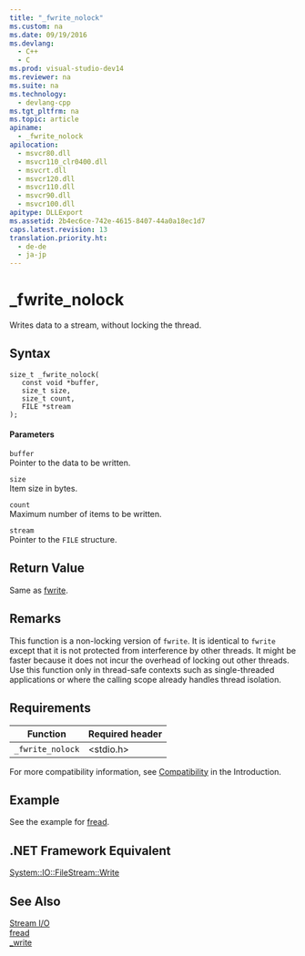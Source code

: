 ```yaml
---
title: "_fwrite_nolock"
ms.custom: na
ms.date: 09/19/2016
ms.devlang: 
  - C++
  - C
ms.prod: visual-studio-dev14
ms.reviewer: na
ms.suite: na
ms.technology: 
  - devlang-cpp
ms.tgt_pltfrm: na
ms.topic: article
apiname: 
  - _fwrite_nolock
apilocation: 
  - msvcr80.dll
  - msvcr110_clr0400.dll
  - msvcrt.dll
  - msvcr120.dll
  - msvcr110.dll
  - msvcr90.dll
  - msvcr100.dll
apitype: DLLExport
ms.assetid: 2b4ec6ce-742e-4615-8407-44a0a18ec1d7
caps.latest.revision: 13
translation.priority.ht: 
  - de-de
  - ja-jp
---
```

# _fwrite_nolock
Writes data to a stream, without locking the thread.  
  
## Syntax  
  
```  
size_t _fwrite_nolock(  
   const void *buffer,  
   size_t size,  
   size_t count,  
   FILE *stream   
);  
```  
  
#### Parameters  
 `buffer`  
 Pointer to the data to be written.  
  
 `size`  
 Item size in bytes.  
  
 `count`  
 Maximum number of items to be written.  
  
 `stream`  
 Pointer to the `FILE` structure.  
  
## Return Value  
 Same as [fwrite](../vs140/fwrite.md).  
  
## Remarks  
 This function is a non-locking version of `fwrite`. It is identical to `fwrite` except that it is not protected from interference by other threads. It might be faster because it does not incur the overhead of locking out other threads. Use this function only in thread-safe contexts such as single-threaded applications or where the calling scope already handles thread isolation.  
  
## Requirements  
  
|Function|Required header|  
|--------------|---------------------|  
|`_fwrite_nolock`|<stdio.h>|  
  
 For more compatibility information, see [Compatibility](../vs140/Compatibility.md) in the Introduction.  
  
## Example  
 See the example for [fread](../vs140/fread.md).  
  
## .NET Framework Equivalent  
 [System::IO::FileStream::Write](https://msdn.microsoft.com/en-us/library/system.io.filestream.write.aspx)  
  
## See Also  
 [Stream I/O](../vs140/Stream-I-O.md)   
 [fread](../vs140/fread.md)   
 [_write](../vs140/_write.md)